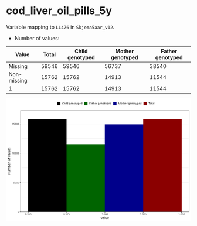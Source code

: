 # cod_liver_oil_pills_5y
Variable mapping to `LL476` in `Skjema5aar_v12`.
- Number of values:

| Value | Total | Child genotyped | Mother genotyped | Father genotyped |
| ----- | ----- | --------------- | ---------------- | ---------------- |
| Missing | 59546 | 59546 | 56737 | 38540 |
| Non-missing | 15762 | 15762 | 14913 | 11544 |
| 1 | 15762 | 15762 | 14913 | 11544 |



![](cod_liver_oil_pills_5y_n.png)



